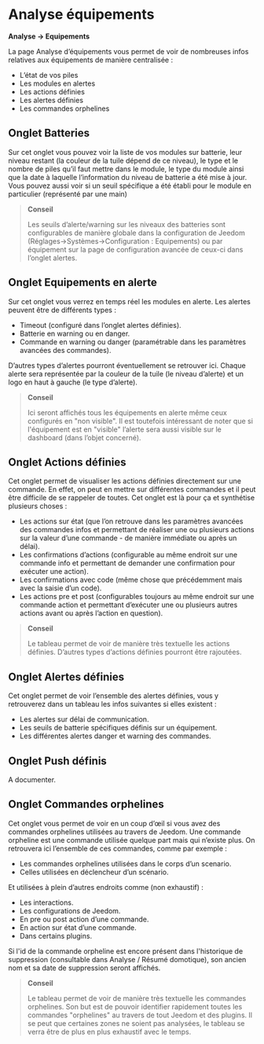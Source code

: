 # Analyse équipements
**Analyse → Equipements**

La page Analyse d’équipements vous permet de voir de nombreuses infos relatives aux équipements de manière centralisée :

- L’état de vos piles
- Les modules en alertes
- Les actions définies
- Les alertes définies
- Les commandes orphelines

## Onglet Batteries

Sur cet onglet vous pouvez voir la liste de vos modules sur batterie, leur niveau restant (la couleur de la tuile dépend de ce niveau), le type et le nombre de piles qu’il faut mettre dans le module, le type du module ainsi que la date à laquelle l’information du niveau de batterie a été mise à jour. Vous pouvez aussi voir si un seuil spécifique a été établi pour le module en particulier (représenté par une main)

> **Conseil**
>
> Les seuils d’alerte/warning sur les niveaux des batteries sont configurables de manière globale dans la configuration de Jeedom (Réglages→Systèmes→Configuration : Equipements) ou par équipement sur la page de configuration avancée de ceux-ci dans l’onglet alertes.

## Onglet Equipements en alerte

Sur cet onglet vous verrez en temps réel les modules en alerte. Les alertes peuvent être de différents types :

- Timeout (configuré dans l’onglet alertes définies).
- Batterie en warning ou en danger.
- Commande en warning ou danger (paramétrable dans les paramètres avancées des commandes).

D’autres types d’alertes pourront éventuellement se retrouver ici.
Chaque alerte sera représentée par la couleur de la tuile (le niveau d’alerte) et un logo en haut à gauche (le type d’alerte).

> **Conseil**
>
> Ici seront affichés tous les équipements en alerte même ceux configurés en "non visible". Il est toutefois intéressant de noter que si l'équipement est en "visible" l’alerte sera aussi visible sur le dashboard (dans l’objet concerné).

## Onglet Actions définies

Cet onglet permet de visualiser les actions définies directement sur une commande. En effet, on peut en mettre sur différentes commandes et il peut être difficile de se rappeler de toutes. Cet onglet est là pour ça et synthétise plusieurs choses :

- Les actions sur état (que l’on retrouve dans les paramètres avancées des commandes infos et permettant de réaliser une ou plusieurs actions sur la valeur d’une commande - de manière immédiate ou après un délai).
- Les confirmations d’actions (configurable au même endroit sur une commande info et permettant de demander une confirmation pour exécuter une action).
- Les confirmations avec code (même chose que précédemment mais avec la saisie d’un code).
- Les actions pre et post (configurables toujours au même endroit sur une commande action et permettant d’exécuter une ou plusieurs autres actions avant ou après l’action en question).

> **Conseil**
>
> Le tableau permet de voir de manière très textuelle les actions définies. D’autres types d’actions définies pourront être rajoutées.

## Onglet Alertes définies

Cet onglet permet de voir l’ensemble des alertes définies, vous y retrouverez dans un tableau les infos suivantes si elles existent :

- Les alertes sur délai de communication.
- Les seuils de batterie spécifiques définis sur un équipement.
- Les différentes alertes danger et warning des commandes.

## Onglet Push définis

A documenter.

## Onglet Commandes orphelines

Cet onglet vous permet de voir en un coup d’œil si vous avez des commandes orphelines utilisées au travers de Jeedom. Une commande orpheline est une commande utilisée quelque part mais qui n’existe plus. On retrouvera ici l’ensemble de ces commandes, comme par exemple :

- Les commandes orphelines utilisées dans le corps d’un scenario.
- Celles utilisées en déclencheur d’un scénario.

Et utilisées à plein d’autres endroits comme (non exhaustif) :
- Les interactions.
- Les configurations de Jeedom.
- En pre ou post action d’une commande.
- En action sur état d’une commande.
- Dans certains plugins.

Si l'id de la commande orpheline est encore présent dans l'historique de suppression (consultable dans Analyse / Résumé domotique), son ancien nom et sa date de suppression seront affichés.

> **Conseil**
>
> Le tableau permet de voir de manière très textuelle les commandes orphelines. Son but est de pouvoir identifier rapidement toutes les commandes "orphelines" au travers de tout Jeedom et des plugins. Il se peut que certaines zones ne soient pas analysées, le tableau se verra être de plus en plus exhaustif avec le temps.
